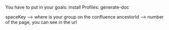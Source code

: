 You have to put in your goals: install
Profiles: generate-doc


spaceKey --> where is your group on the confluence
ancestorId --> number of the page, you can see in the url
